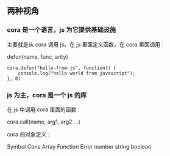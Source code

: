 ## 两种视角

### cora 是一个语言，js 为它提供基础设施

主要就是从 cora 调用 js。在 js 里面定义函数，在 cora 里面调用：

defun(name, func, arity)

    cora.defun("hello-from-js", function() {
        console.log("hello world from javascript");
    }, 0)

### js 为主，cora 是一个 js 的库

在 js 中调用 cora 里面的函数：

cora.call(name, arg1, arg2 ...)

cora 的对象定义：

Symbol
Cons
Array
Function
Error
number
string
boolean

